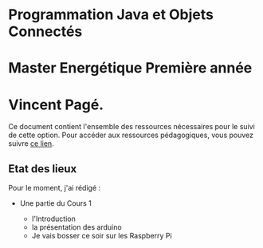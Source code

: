 # Programmation Java et Objets Connectés
# Master Energétique Première année
# Vincent Pagé.

Ce document contient l'ensemble des ressources nécessaires pour le suivi de cette option. Pour accéder aux ressources pédagogiques,
vous pouvez suivre [ce lien](Cours/README.md).

## Etat des lieux

Pour le moment, j'ai rédigé :

- Une partie du Cours 1

    - l'Introduction
    - la présentation des arduino
    - Je vais bosser ce soir sur les Raspberry Pi
